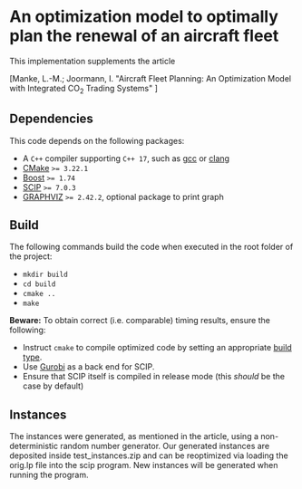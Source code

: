 # An optimization model to optimally plan the renewal of an aircraft fleet 

This implementation supplements the article

[Manke, L.-M.; Joormann, I. "Aircraft Fleet Planning: An Optimization Model with Integrated CO$_2$ Trading Systems" ]

## Dependencies

This code depends on the following packages:

- A `C++` compiler supporting `C++ 17`, such as [gcc](https://gcc.gnu.org/) or [clang](https://clang.llvm.org/)
- [CMake](https://cmake.org/) `>= 3.22.1`
- [Boost](https://www.boost.org/) `>= 1.74`
- [SCIP](https://scipopt.org/) `>= 7.0.3`
- [GRAPHVIZ](https://graphviz.org/) `>= 2.42.2`, optional package to print graph

## Build

The following commands build the code when executed in the
root folder of the project:

- `mkdir build`
- `cd build`
- `cmake ..`
- `make`

**Beware:** To obtain correct (i.e. comparable) timing results, ensure
the following:

- Instruct `cmake` to compile optimized code by setting an appropriate
  [build type](https://cmake.org/cmake/help/latest/variable/CMAKE_BUILD_TYPE.html).
- Use [Gurobi](https://gurobi.com/) as a back end for SCIP.
- Ensure that SCIP itself is compiled in release mode (this *should* be the case by default)

## Instances

The instances were generated, as mentioned in the article, using a non-deterministic 
random number generator. Our generated instances are deposited inside test_instances.zip 
and can be reoptimized via loading the orig.lp file into the scip program. 
New instances will be generated when running the program.

